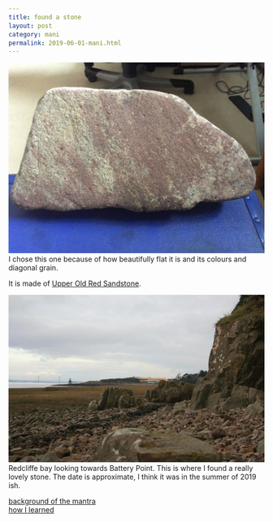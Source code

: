 ```yaml
---
title: found a stone
layout: post
category: mani
permalink: 2019-06-01-mani.html
---
```



![stone2](/assets/images/mani/mani10/stone2.jpg)  
I chose this one because of how beautifully flat it is and its colours and diagonal grain.

It is made of [Upper Old Red Sandstone](http://earthwise.bgs.ac.uk/index.php/Upper_Old_Red_Sandstone,_Bristol_and_Gloucester_region).  

![Portishead Beach](/assets/images/mani/mani10/beach.jpg)  
Redcliffe bay looking towards Battery Point. This is where I found a really lovely stone. The date is approximate, I think it was in the summer of 2019 ish.


[background of the mantra](/mantrasphere/mani.html)  
[how I learned](/pages/prose/mahabodhi-moonlight.html#lamayuru)  
